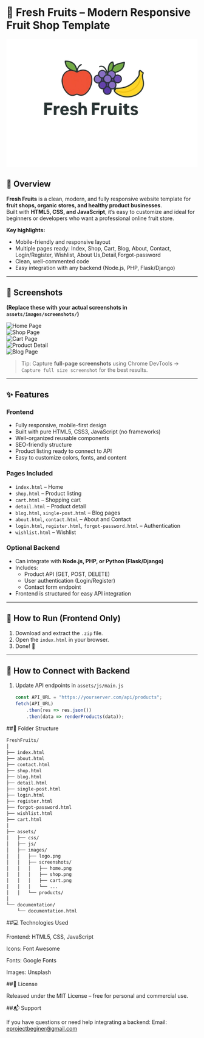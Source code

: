 # 🍎 Fresh Fruits – Modern Responsive Fruit Shop Template

![Logo](https://github.com/HoBichLien/traicay/blob/main/logo.png?raw=true)


## 🌿 Overview
**Fresh Fruits** is a clean, modern, and fully responsive website template for **fruit shops, organic stores, and healthy product businesses**.  
Built with **HTML5, CSS, and JavaScript**, it’s easy to customize and ideal for beginners or developers who want a professional online fruit store.

**Key highlights:**
- Mobile-friendly and responsive layout  
- Multiple pages ready: Index, Shop, Cart, Blog, About, Contact, Login/Register, Wishlist, About Us,Detail,Forgot-password
- Clean, well-commented code  
- Easy integration with any backend (Node.js, PHP, Flask/Django)  

---

## 📸 Screenshots

**(Replace these with your actual screenshots in `assets/images/screenshots/`)**

![Home Page](assets/images/screenshots/home.png)  
![Shop Page](assets/images/screenshots/shop.png)  
![Cart Page](assets/images/screenshots/cart.png)  
![Product Detail](assets/images/screenshots/detail.png)  
![Blog Page](assets/images/screenshots/blog.png)  

> Tip: Capture **full-page screenshots** using Chrome DevTools → `Capture full size screenshot` for the best results.

---

## ✨ Features

### Frontend
- Fully responsive, mobile-first design  
- Built with pure HTML5, CSS3, JavaScript (no frameworks)  
- Well-organized reusable components  
- SEO-friendly structure  
- Product listing ready to connect to API  
- Easy to customize colors, fonts, and content  

### Pages Included
- `index.html` – Home  
- `shop.html` – Product listing  
- `cart.html` – Shopping cart  
- `detail.html` – Product detail  
- `blog.html`, `single-post.html` – Blog pages  
- `about.html`, `contact.html` – About and Contact  
- `login.html`, `register.html`, `forgot-password.html` – Authentication  
- `wishlist.html` – Wishlist  

### Optional Backend
- Can integrate with **Node.js, PHP, or Python (Flask/Django)**  
- Includes:
  - Product API (GET, POST, DELETE)  
  - User authentication (Login/Register)  
  - Contact form endpoint  
- Frontend is structured for easy API integration  

---

## 🧭 How to Run (Frontend Only)
1. Download and extract the `.zip` file.  
2. Open the `index.html` in your browser.  
3. Done! 🎉  

---

## 🧱 How to Connect with Backend
1. Update API endpoints in `assets/js/main.js`  
   ```js
   const API_URL = "https://yourserver.com/api/products";
   fetch(API_URL)
       .then(res => res.json())
       .then(data => renderProducts(data));
##📁 Folder Structure
```
FreshFruits/
│
├── index.html
├── about.html
├── contact.html
├── shop.html
├── blog.html
├── detail.html
├── single-post.html
├── login.html
├── register.html
├── forgot-password.html
├── wishlist.html
├── cart.html
│
├── assets/
│   ├── css/
│   ├── js/
│   ├── images/
│   │   ├── logo.png
│   │   ├── screenshots/
│   │   │   ├── home.png
│   │   │   ├── shop.png
│   │   │   ├── cart.png
│   │   │   └── ...
│   │   └── products/
│
└── documentation/
    └── documentation.html
```
##💻 Technologies Used

Frontend: HTML5, CSS, JavaScript

Icons: Font Awesome

Fonts: Google Fonts

Images: Unsplash

##📄 License

Released under the MIT License – free for personal and commercial use.

##📬 Support

If you have questions or need help integrating a backend:
Email: eprojectbeginer@gmail.com
